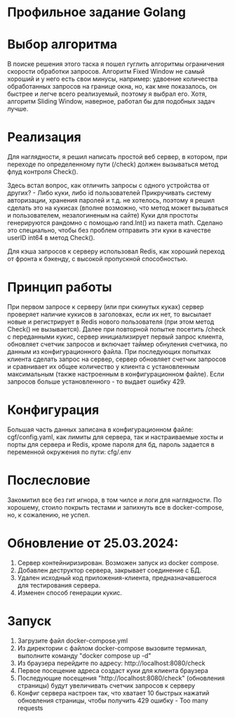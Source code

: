 # Профильное задание Golang

# Выбор алгоритма
В поиске решения этого таска я пошел гуглить алгоритмы ограничения скорости обработки запросов.
Алгоритм Fixed Window не самый хороший и у него есть свои минусы, например: удвоение количества обработанных запросов на границе окна, но, как мне показалось, он быстрее и легче всего реализуемый, поэтому я выбрал его.
Хотя, алгоритм Sliding Window, наверное, работал бы для подобных задач лучше.

# Реализация
Для наглядности, я решил написать простой веб сервер, в котором, при переходе по определенному пути (/check) должен вызываться метод флуд контроля Check().

Здесь встал вопрос, как отличить запросы с одного устройства от других? - Либо куки, либо id пользователей
Прикручивать систему авторизации, хранения паролей и т.д. не хотелось, поэтому я решил сделать это на кукисах (вполне возможно, что метод может вызываться и пользователем, незалогиненым на сайте)
Куки для простоты генерируются рандомно с помощью rand.Int() из пакета math. Сделано это специально, чтобы без проблем отправить эти куки в качестве userID int64 в метод Check().

Для кэша запросов к серверу использовал Redis, как хороший переход от фронта к бэкенду, с высокой пропускной способностью.

# Принцип работы
При первом запросе к серверу (или при скинутых куках) сервер проверяет наличие кукисов в заголовках, если их нет, то высылает новые и регистрирует в Redis нового пользователя (при этом метод Check() не вызывается).
Далее при повторной попытке посетить /check с переданными кукис, сервер инициализирует первый запрос клиента, обновляет счетчик запросов и включает таймер обнуления счетчика, по данным из конфигурационного файла.
При последующих попытках клиента сделать запрос на сервер, сервер обновляет счетчик запросов и сравнивает их общее количество у клиента с установленным максимальным (также настроенным в конфигурационном файле).
Если запросов больше установленного - то выдает ошибку 429.

# Конфигурация
Большая часть данных записана в конфигурационном файле: cgf/config.yaml, как лимиты для сервера, так и настраиваемые хосты и порты для сервера и Redis, кроме пароля для бд, пароль задается в переменной окружения по пути: cfg/.env

# Послесловие
Закомитил все без гит игнора, в том чилсе и логи для наглядности. По хорошему, стоило покрыть тестами и запихнуть все в docker-compose, но, к сожалению, не успел.

# Обновление от 25.03.2024:
1. Сервер контейниризирован. Возможен запуск из docker compose.
2. Добавлен деструктор сервера, закрывает соединение с БД.
3. Удален исходный код приложения-клиента, предназначавшегося для тестирования сервера.
4. Изменен способ генерации кукис.

# Запуск
1. Загрузите файл docker-compose.yml
2. Из директории с файлом docker-compose вызовите терминал, выполните команду "docker compose up -d"
3. Из браузера перейдите по адресу: http://localhost:8080/check
4. Первое посещение адреса создаст куки для клиента браузера
5. Последующие посещения "http://localhost:8080/check" (обновления страницы) будут увеличивать счетчик запросов к серверу
6. Конфиг сервера настроен так, что хватает 10 быстрых нажатий обновления страницы, чтобы получить 429 ошибку - Too many requests
